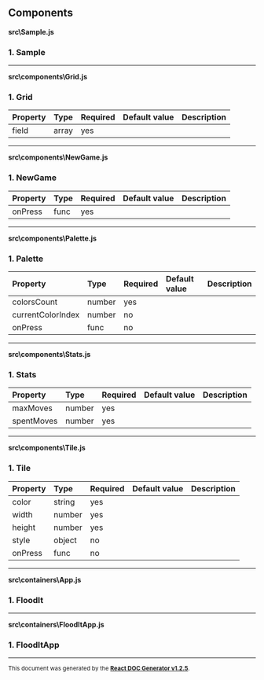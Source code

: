 Components
----------

**src\Sample.js**

### 1. Sample




-----
**src\components\Grid.js**

### 1. Grid




Property | Type | Required | Default value | Description
:--- | :--- | :--- | :--- | :---
field|array|yes||
-----
**src\components\NewGame.js**

### 1. NewGame




Property | Type | Required | Default value | Description
:--- | :--- | :--- | :--- | :---
onPress|func|yes||
-----
**src\components\Palette.js**

### 1. Palette




Property | Type | Required | Default value | Description
:--- | :--- | :--- | :--- | :---
colorsCount|number|yes||
currentColorIndex|number|no||
onPress|func|no||
-----
**src\components\Stats.js**

### 1. Stats




Property | Type | Required | Default value | Description
:--- | :--- | :--- | :--- | :---
maxMoves|number|yes||
spentMoves|number|yes||
-----
**src\components\Tile.js**

### 1. Tile




Property | Type | Required | Default value | Description
:--- | :--- | :--- | :--- | :---
color|string|yes||
width|number|yes||
height|number|yes||
style|object|no||
onPress|func|no||
-----
**src\containers\App.js**

### 1. FloodIt




-----
**src\containers\FloodItApp.js**

### 1. FloodItApp




-----

<sub>This document was generated by the <a href="https://github.com/marborkowski/react-doc-generator" target="_blank">**React DOC Generator v1.2.5**</a>.</sub>
